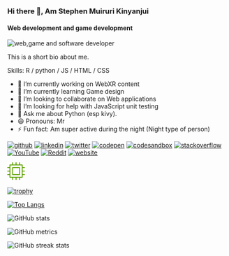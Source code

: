 ### Hi there 👋, Am Stephen Muiruri Kinyanjui
#### Web development and game development
![web,game and software developer](https://arturssmirnovs.github.io/github-profile-readme-generator/images/banner.png)

This is a short bio about me.

Skills: R / python / JS / HTML / CSS

- 🔭 I’m currently working on WebXR content 
- 🌱 I’m currently learning Game design 
- 👯 I’m looking to collaborate on Web applications 
- 🤔 I’m looking for help with JavaScript unit testing 
- 💬 Ask me about Python (esp kivy). 
- 😄 Pronouns: Mr 
- ⚡ Fun fact: Am super active during the night (Night type of person) 


[<img src='https://cdn.jsdelivr.net/npm/simple-icons@3.0.1/icons/github.svg' alt='github' height='40'>](https://github.com/UpToTime)  [<img src='https://cdn.jsdelivr.net/npm/simple-icons@3.0.1/icons/linkedin.svg' alt='linkedin' height='40'>](https://www.linkedin.com/in/up-to-time-enterprise-34231b155)  [<img src='https://cdn.jsdelivr.net/npm/simple-icons@3.0.1/icons/twitter.svg' alt='twitter' height='40'>](https://twitter.com/@Up_To_Time)  [<img src='https://cdn.jsdelivr.net/npm/simple-icons@3.0.1/icons/codepen.svg' alt='codepen' height='40'>](https://codepen.io/Nmn)  [<img src='https://cdn.jsdelivr.net/npm/simple-icons@3.0.1/icons/codesandbox.svg' alt='codesandbox' height='40'>](https://codesandbox.io/u/..)  [<img src='https://cdn.jsdelivr.net/npm/simple-icons@3.0.1/icons/stackoverflow.svg' alt='stackoverflow' height='40'>](https://stackoverflow.com/users/..)  [<img src='https://cdn.jsdelivr.net/npm/simple-icons@3.0.1/icons/youtube.svg' alt='YouTube' height='40'>](https://www.youtube.com/channel/..)  [<img src='https://cdn.jsdelivr.net/npm/simple-icons@3.0.1/icons/reddit.svg' alt='Reddit' height='40'>](https://www.reddit.com/user/..)  [<img src='https://cdn.jsdelivr.net/npm/simple-icons@3.0.1/icons/icloud.svg' alt='website' height='40'>](..)  

<a href='https://docs.github.com/en/developers'><img src='https://raw.githubusercontent.com/acervenky/animated-github-badges/master/assets/devbadge.gif' width='40' height='40'></a> 

[![trophy](https://github-profile-trophy.vercel.app/?username=UpToTime)](https://github.com/ryo-ma/github-profile-trophy)

[![Top Langs](https://github-readme-stats.vercel.app/api/top-langs/?username=UpToTime)](https://github.com/anuraghazra/github-readme-stats)

![GitHub stats](https://github-readme-stats.vercel.app/api?username=UpToTime&show_icons=true)  

![GitHub metrics](https://metrics.lecoq.io/UpToTime)  

![GitHub streak stats](https://github-readme-streak-stats.herokuapp.com/?user=UpToTime)  



<!--
**UpToTime/UpToTime** is a ✨ _special_ ✨ repository because its `README.md` (this file) appears on your GitHub profile.

Here are some ideas to get you started:

- 🔭 I’m currently working on ...
- 🌱 I’m currently learning ...
- 👯 I’m looking to collaborate on ...
- 🤔 I’m looking for help with ...
- 💬 Ask me about ...
- 📫 How to reach me: ...
- 😄 Pronouns: ...
- ⚡ Fun fact: ...
-->
